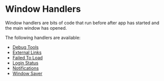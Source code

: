 Window Handlers
=====================

Window handlers are bits of code that run before after app has started and the main window has opened.

The following handlers are available:

- [Debug Tools](debug-tools/README.md)
- [External Links](external-links/README.md)
- [Failed To Load](failed-to-load/README.md)
- [Login Status](login-status/README.md)
- [Notifications](notifications/README.md)
- [Window Saver](window-saver/README.md)
